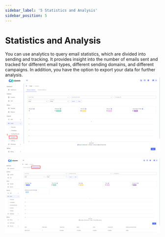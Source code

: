 ```yaml
---
sidebar_label: '5 Statistics and Analysis'
sidebar_position: 5
---
```


# Statistics and Analysis
You can use analytics to query email statistics, which are divided into sending and tracking. It provides insight into the number of emails sent and tracked for different email types, different sending domains, and different campaigns. In addition, you have the option to export your data for further analysis.
![](/img/email/Email_Analytics.png)

![](/img/email/Email_Analytics_Tracking.png)


